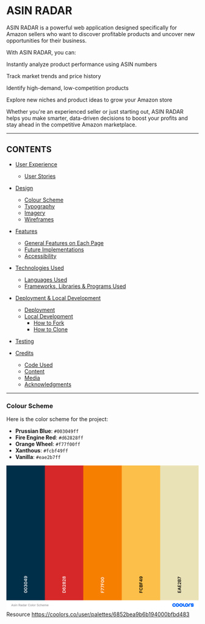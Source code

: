 # ASIN RADAR

ASIN RADAR is a powerful web application designed specifically for Amazon sellers who want to discover profitable products and uncover new opportunities for their business.

With ASIN RADAR, you can:

Instantly analyze product performance using ASIN numbers

Track market trends and price history

Identify high-demand, low-competition products

Explore new niches and product ideas to grow your Amazon store

Whether you're an experienced seller or just starting out, ASIN RADAR helps you make smarter, data-driven decisions to boost your profits and stay ahead in the competitive Amazon marketplace.


---
## CONTENTS

* [User Experience](#user-experience-ux)
  * [User Stories](#user-stories)

* [Design](#design)
  * [Colour Scheme](#colour-scheme)
  * [Typography](#typography)
  * [Imagery](#imagery)
  * [Wireframes](#wireframes)

* [Features](#features)
  * [General Features on Each Page](#general-features-on-each-page)
  * [Future Implementations](#future-implementations)
  * [Accessibility](#accessibility)

* [Technologies Used](#technologies-used)
  * [Languages Used](#languages-used)
  * [Frameworks, Libraries & Programs Used](#frameworks-libraries--programs-used)

* [Deployment & Local Development](#deployment--local-development)
  * [Deployment](#deployment)
  * [Local Development](#local-development)
    * [How to Fork](#how-to-fork)
    * [How to Clone](#how-to-clone)

* [Testing](#testing)

* [Credits](#credits)
  * [Code Used](#code-used)
  * [Content](#content)
  * [Media](#media)
  * [Acknowledgments](#acknowledgments)

---
### Colour Scheme

Here is the color scheme for the project:
- **Prussian Blue**: `#003049ff`
- **Fire Engine Red**: `#d62828ff`
- **Orange Wheel**: `#f77f00ff`
- **Xanthous**: `#fcbf49ff`
- **Vanilla**: `#eae2b7ff`

![ASINRADAR](assets/color-scheme/Asin%20Radar%20Color%20Scheme.png)
Resource
https://coolors.co/user/palettes/6852bea9b6b194000bfbd483
